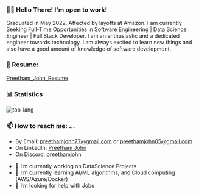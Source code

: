 <!--Links-->
<!-- [stats]: https://github-readme-stats.vercel.app/api?username=pj323&include_all_commits=true&count_private=true&show_icons=true&title_color=3498db&bg_color=ffffff00&text_color=718096 -->
[top-lang]: https://github-readme-stats.vercel.app/api/top-langs?username=pj323&layout=compact&langs_count=8&title_color=3498db&bg_color=ffffff00&text_color=718096

### 👋🏽 Hello There! I'm open to work!
Graduated in May 2022. Affected by layoffs at Amazon. I am currently Seeking Full-Time Opportunities in Software Engineering | Data Science Engineer | Full Stack Developer. I am an enthusiastic and a dedicated engineer towards technology. I am always excited to learn new things and also have a good amount of knowledge of software development. 

### 📄 Resume: 
[Preetham_John_Resume](https://github.com/pj323/pj323/blob/main/Preetham%20John%20Resume.pdf)

### :bar_chart: Statistics
<!-- ![stats] -->

![top-lang]

### 📫 How to reach me: ...
* By Email: preethamjohn77@gmail.com or preethamjohn05@gmail.com
* On LinkedIn: [Preetham John](https://www.linkedin.com/in/preetham-john/)
* On Discord: preethamjohn


- 🔭 I’m currently working on DataScience Projects
- 🌱 I’m currently learning AI/ML algorithms, and Cloud computing (AWS/Azure/Docker)
- 🤔 I’m looking for help with Jobs


